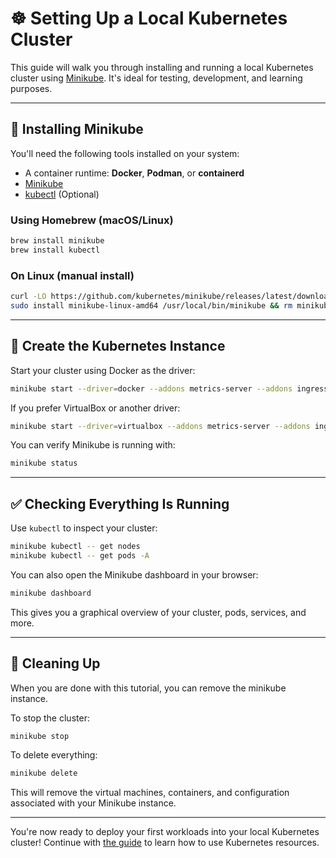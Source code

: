 # ☸️ Setting Up a Local Kubernetes Cluster

This guide will walk you through installing and running a local Kubernetes cluster using [Minikube](https://minikube.sigs.k8s.io/). It's ideal for testing, development, and learning purposes.

---

## 🔧 Installing Minikube

You'll need the following tools installed on your system:

- A container runtime: **Docker**, **Podman**, or **containerd**
- [Minikube](https://minikube.sigs.k8s.io/docs/start/)
- [kubectl](https://kubernetes.io/docs/tasks/tools/) (Optional)

### Using Homebrew (macOS/Linux)

```bash
brew install minikube
brew install kubectl
```

### On Linux (manual install)

```bash
curl -LO https://github.com/kubernetes/minikube/releases/latest/download/minikube-linux-amd64
sudo install minikube-linux-amd64 /usr/local/bin/minikube && rm minikube-linux-amd64
```

---

## 🚀 Create the Kubernetes Instance

Start your cluster using Docker as the driver:

```bash
minikube start --driver=docker --addons metrics-server --addons ingress --addons dashboard
```

If you prefer VirtualBox or another driver:

```bash
minikube start --driver=virtualbox --addons metrics-server --addons ingress --addons dashboard
```

You can verify Minikube is running with:

```bash
minikube status
```

---

## ✅ Checking Everything Is Running

Use `kubectl` to inspect your cluster:

```bash
minikube kubectl -- get nodes
minikube kubectl -- get pods -A
```

You can also open the Minikube dashboard in your browser:

```bash
minikube dashboard
```

This gives you a graphical overview of your cluster, pods, services, and more.

---

## 🧹 Cleaning Up

When you are done with this tutorial, you can remove the minikube instance.

To stop the cluster:

```bash
minikube stop
```

To delete everything:

```bash
minikube delete
```

This will remove the virtual machines, containers, and configuration associated with your Minikube instance.

---

You're now ready to deploy your first workloads into your local Kubernetes cluster! Continue with [the guide](./guide.md) to learn how to use Kubernetes resources.
